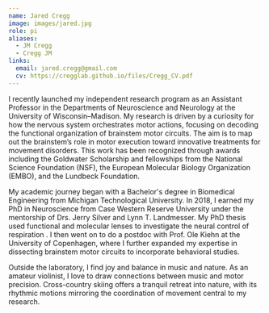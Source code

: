 ```yaml
---
name: Jared Cregg
image: images/jared.jpg
role: pi
aliases:
  - JM Cregg
  - Cregg JM
links:
  email: jared.cregg@gmail.com
  cv: https://cregglab.github.io/files/Cregg_CV.pdf
---
```


I recently launched my independent research program as an Assistant Professor in the Departments of Neuroscience and Neurology at the University of Wisconsin–Madison. My research is driven by a curiosity for how the nervous system orchestrates motor actions, focusing on decoding the functional organization of brainstem motor circuits. The aim is to map out the brainstem’s role in motor execution toward innovative treatments for movement disorders. This work has been recognized through awards including the Goldwater Scholarship and fellowships from the National Science Foundation (NSF), the European Molecular Biology Organization (EMBO), and the Lundbeck Foundation.

My academic journey began with a Bachelor's degree in Biomedical Engineering from Michigan Technological University. In 2018, I earned my PhD in Neuroscience from Case Western Reserve University under the mentorship of Drs. Jerry Silver and Lynn T. Landmesser. My PhD thesis used functional and molecular lenses to investigate the neural control of respiration . I then went on to do a postdoc with Prof. Ole Kiehn at the University of Copenhagen, where I further expanded my expertise in dissecting brainstem motor circuits to incorporate behavioral studies.

Outside the laboratory, I find joy and balance in music and nature. As an amateur violinist, I love to draw connections between music and motor precision. Cross-country skiing offers a tranquil retreat into nature, with its rhythmic motions mirroring the coordination of movement central to my research.

